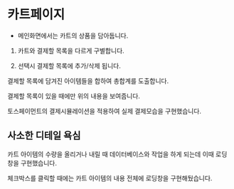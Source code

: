 # 카트페이지

- 메인화면에서는 카트의 상품을 담아둡니다.

1. 카트와 결제할 목록을 다르게 구별합니다.

2. 선택시 결제할 목록에 추가/삭제 됩니다.

결제할 목록에 담겨진 아이템들을 합하여 총합계를 도출합니다.

결제할 목록이 있을 때에만 위의 내용을 보여줍니다.

토스페이먼트의 결제시뮬레이션을 적용하여 실제 결제모습을 구현했습니다.

## 사소한 디테일 욕심

카트 아이템의 수량을 올리거나 내릴 때 데이터베이스와 작업을 하게 되는데 이때 로딩창을 구현했습니다.

체크박스를 클릭할 때에는 카트 아이템의 내용 전체에 로딩창을 구현해뒀습니다.
